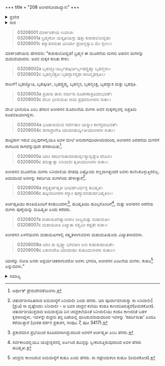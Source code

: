 +++
title = "208 ಅಂಗಿರಸೋಪಾಖ್ಯಾನಃ"
+++

<details><summary>ಪ್ರವೇಶ</summary>


।।   ಓಂ ಓಂ ನಮೋ ನಾರಾಯಣಾಯ।।   ಶ್ರೀ ವೇದವ್ಯಾಸಾಯ ನಮಃ ।।

ಶ್ರೀ ಕೃಷ್ಣದ್ವೈಪಾಯನ ವೇದವ್ಯಾಸ ವಿರಚಿತ  

**ಶ್ರೀ ಮಹಾಭಾರತ**

**ಆರಣ್ಯಕ ಪರ್ವ**

**ಮಾರ್ಕಂಡೇಯಸಮಸ್ಯಾ ಪರ್ವ**

**ಅಧ್ಯಾಯ 208**

</details>


<details><summary>ಸಾರ</summary>

ಮಾರ್ಕಂಡೇಯನು ಯುಧಿಷ್ಠಿರನಿಗೆ ನಾನಾ ವಿಧದ ಅಗ್ನಿಗಳನ್ನು ವರ್ಣಿಸುವುದು (1-8).

</details>


> 03208001 ಮಾರ್ಕಂಡೇಯ ಉವಾಚ।  
03208001a ಬ್ರಹ್ಮಣೋ ಯಸ್ತೃತೀಯಸ್ತು ಪುತ್ರಃ ಕುರುಕುಲೋದ್ವಹ।  
03208001c ತಸ್ಯಾಪವಸುತಾ ಭಾರ್ಯಾ ಪ್ರಜಾಸ್ತಸ್ಯಾಪಿ ಮೇ ಶೃಣು।।

ಮಾರ್ಕಂಡೇಯನು ಹೇಳಿದನು: “ಕುರುಕುಲೋದ್ವಹ! ಬ್ರಹ್ಮನ ಈ ಮೂರನೆಯ ಮಗನು ಆಪವನ ಮಗಳನ್ನು ಮದುವೆಯಾದನು. ಅವನ ಮಕ್ಕಳ ಕುರಿತು ಕೇಳು:

> 03208002a ಬೃಹಜ್ಜ್ಯೋತಿರ್ಬೃಹತ್ಕೀರ್ತಿರ್ಬೃಹದ್ಬ್ರಹ್ಮಾ ಬೃಹನ್ಮನಾಃ।  
03208002c ಬೃಹನ್ಮಂತ್ರೋ ಬೃಹದ್ಭಾಸಸ್ತಥಾ ರಾಜನ್ಬೃಹಸ್ಪತಿಃ।।

ರಾಜನ್! ಬೃಹಜ್ಯೋತಿ, ಬೃಹತ್ಕೀರ್ತಿ, ಬೃಹದ್ಬ್ರಹ್ಮ, ಬೃಹನ್ಮನ, ಬೃಹನ್ಮಂತ್ರ, ಬೃಹದ್ಭಾಸ ಮತ್ತು ಬೃಹಸ್ಪತಿ.

> 03208003a ಪ್ರಜಾಸು ತಾಸು ಸರ್ವಾಸು ರೂಪೇಣಾಪ್ರತಿಮಾಭವತ್।  
03208003c ದೇವೀ ಭಾನುಮತೀ ನಾಮ ಪ್ರಥಮಾಂಗಿರಸಃ ಸುತಾ।।

ದೇವೀ ಭಾನುಮತಿ ಎಂಬ ಹೆಸರಿನ ಅಂಗಿರಸನ ಮೊದಲನೆಯ ಮಗಳು ಅವನ ಮಕ್ಕಳೆಲ್ಲರಲ್ಲಿ ಅಪ್ರತಿಮ ರೂಪವತಿಯಾಗಿದ್ದಳು.

> 03208004a ಭೂತಾನಾಮೇವ ಸರ್ವೇಷಾಂ ಯಸ್ಯಾಂ ರಾಗಸ್ತದಾಭವತ್।  
03208004c ರಾಗಾದ್ರಾಗೇತಿ ಯಾಮಾಹುರ್ದ್ವಿತೀಯಾಂಗಿರಸಃ ಸುತಾ।।

ಹುಟ್ಟಿದಾಗ ಇರುವ ಎಲ್ಲವುಗಳಲ್ಲಿಯೂ ಅವಳ ಮೇಲೆ ಅನುರಾಗವುಂಟಾಗಿದುದರಿಂದ, ಅಂಗಿರಸನ ಎರಡನೆಯ ಮಗಳಿಗೆ ರಾಗದಿಂದ ರಾಗವೆನ್ನುವುದೇ ಹೆಸರಾಯಿತು[^1].

> 03208005a ಯಾಂ ಕಪರ್ದಿಸುತಾಮಾಹುರ್ದೃಶ್ಯಾದೃಶ್ಯೇತಿ ದೇಹಿನಃ।  
03208005c ತನುತ್ವಾತ್ಸಾ ಸಿನೀವಾಲೀ ತೃತೀಯಾಂಗಿರಸಃ ಸುತಾ।।

ಅಂಗಿರಸನ ಮೂರನೆಯ ಮಗಳು ಸಿನೀವಾಲಿಯ ದೇಹವು ಎಷ್ಟೊಂದು ಸಣ್ಣದಾಗಿತ್ತಂದರೆ ಅವಳು ಕಾಣಿಸಿಕೊಳ್ಳುತ್ತಿರಲಿಲ್ಲ. ಆದುದರಿಂದ ಅವಳನ್ನು ಕಪರ್ದಿಯ ಮಗಳೆಂದು ಹೇಳುತ್ತಾರೆ[^2].

> 03208006a ಪಶ್ಯತ್ಯರ್ಚಿಷ್ಮತೀ ಭಾಭಿರ್ಹವಿರ್ಭಿಶ್ಚ ಹವಿಷ್ಮತೀ।  
03208006c ಷಷ್ಠೀಮಂಗಿರಸಃ ಕನ್ಯಾಂ ಪುಣ್ಯಾಮಾಹುರ್ಹವಿಷ್ಮತೀಂ।।

ಅರ್ಚಿಷ್ಮತಿಯು ಕಾಂತಿಯೊಂದಿಗೆ ಕಂಡುಬಂದಳು[^3], ಹವಿಷ್ಮತಿಯು ಹವಿಸ್ಸಿನೊಂದಿಗೆ[^4], ಮತ್ತು ಅಂಗಿರಸನ ಆರನೆಯ ಮಗಳು ಪುಣ್ಯೆಯನ್ನು ಮಹಿಷ್ಮತೀ ಎಂದು ಕರೆದರು.

> 03208007a ಮಹಾಮಖೇಷ್ವಾಂಗಿರಸೀ ದೀಪ್ತಿಮತ್ಸು ಮಹಾಮತೀ।  
03208007c ಮಹಾಮತೀತಿ ವಿಖ್ಯಾತಾ ಸಪ್ತಮೀ ಕಥ್ಯತೇ ಸುತಾ।।

ಅಂಗಿರಸನ ಏಳನೆಯವಳು ಮಹಾಮಖಗಳಲ್ಲಿ ಸತ್ಕೃತಳಾಗುವವಳು ಮಹಾಮತಿಯೆಂದು ವಿಖ್ಯಾತಳಾದವಳು.

> 03208008a ಯಾಂ ತು ದೃಷ್ಟ್ವಾ ಭಗವತೀಂ ಜನಃ ಕುಹುಕುಹಾಯತೇ।   
03208008c ಏಕಾನಂಶೇತಿ ಯಾಮಾಹುಃ ಕುಹೂಮಂಗಿರಸಃ ಸುತಾಂ।।

ಯಾರನ್ನು ನೋಡಿ ಜನರು ಆಶ್ಚರ್ಯಚತರಾಗುವರೋ ಅವಳು ಭಗವತಿ, ಅಂಗಿರಸನ ಎಂಟನೆಯ ಮಗಳು. ಕುಹೂ[^5] ಎನ್ನುವವಳು.”


<details><summary>ಸಮಾಪ್ತಿ</summary>

ಇತಿ ಶ್ರೀ ಮಹಾಭಾರತೇ ಆರಣ್ಯಕ ಪರ್ವಣಿ ಮಾರ್ಕಂಡೇಯಸಮಸ್ಯಾ ಪರ್ವಣಿ ಅಂಗಿರಸೋಪಾಖ್ಯಾನೇ ಅಷ್ಟಾಧಿಕದ್ವಿಶತತಮೋಽಧ್ಯಾಯಃ।  
ಇದು ಮಹಾಭಾರತದ ಆರಣ್ಯಕ ಪರ್ವದಲ್ಲಿ ಮಾರ್ಕಂಡೇಯಸಮಸ್ಯಾ ಪರ್ವದಲ್ಲಿ ಅಂಗಿರಸೋಪಾಖ್ಯಾನದಲ್ಲಿ ಇನ್ನೂರಾಎಂಟನೆಯ ಅಧ್ಯಾಯವು.


</details>

[^1]: ಅರ್ಥಾತ್ ಪ್ರೇಮದೇವತೆಯಿವಳು.

[^2]: ಚತುರ್ದಶೀಸಹಿತವಾದ ಅಮವಾಸ್ಯೆಗೆ ಸಿನೀವಾಲೀ ಎಂದು ಹೆಸರು. ಯಾ ಪೂರ್ವಾಮಾವಾಸ್ಯಾ ಸಾ ಸಿನೀವಾಲೀ| (ಶ್ರುತಿ) ಸಾ ದೃಷ್ಟೇಂದುಃ ಸಿನೀವಾಲೀ - ಆ ದಿವಸ ಚಂದ್ರನ ಕಲೆಯು ಕಂಡೂ ಕಾಣದಂತಿರುತ್ತದೆ(ಅಮರಕೋಶ). ಚತುರ್ದಶೀಯುಕ್ತವಾದ ಅಮವಾಸ್ಯೆಯ ದಿನ ಚಂದ್ರಕಲೆಯಂತೆ ಸಿನೀವಾಲಿಯು ಕಂಡೂ ಕಾಣದಂತೆ ಬಹಳ ಕೃಶಳಾಗಿದ್ದಳು. ಇವಳನ್ನೇ ರುದ್ರನು ತನ್ನ ಜಡೆಯಲ್ಲಿ ಧರಿಸಿರುವನಾದುದರಿಂದ ಇವಳನ್ನು ‘ಕಪರ್ದಿಸುತಾ’ ಎಂದೂ ಕರೆಯುತ್ತಾರೆ (ಭಾರತ ದರ್ಶನ ಪ್ರಕಾಶನ, ಸಂಪುಟ 7, ಪುಟ 3417). 

[^3]: ಪ್ರಕಾಶಮಾನ ಪ್ರಭೆಯಿಂದ ಕೂಡಿದವಳಾಗಿದ್ದುದರಿಂದ ಅವಳಿಗೆ ಅರ್ಚಿಷ್ಮತೀ ಎಂಬ ಹೆಸರು.

[^4]: ಸರ್ವಕಾಲದಲ್ಲಿಯೂ ಯಜ್ಞೇಶ್ವರನಲ್ಲಿ ಅರ್ಪಿಸಿದ ಹವಿಸ್ಸನ್ನು ಸ್ವೀಕರಿಸುತ್ತಿರುವುದರಿಂದ ಅವಳ ಹೆಸರು ಹವಿಷ್ಮತೀ.

[^5]: ಚಂದ್ರನು ಕಾಣದಿರುವ ಅಮವಾಸ್ಯೆಗೆ ಕುಹೂ ಎಂದು ಹೆಸರು. ಸಾ ನಷ್ಟೇಂದುಕಲಾ ಕುಹೂಃ (ಅಮರಕೋಶ).